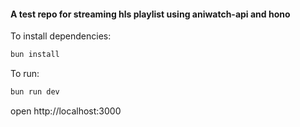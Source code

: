 #### A test repo for streaming hls playlist using aniwatch-api and hono

To install dependencies:
```sh
bun install
```

To run:
```sh
bun run dev
```

open http://localhost:3000
